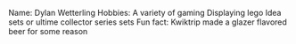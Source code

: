 Name: Dylan Wetterling 
Hobbies: A variety of gaming
Displaying lego Idea sets or ultime collector series sets
Fun fact: Kwiktrip made a glazer flavored beer for some reason
 
